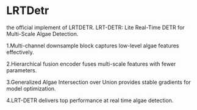 # LRTDetr
the official implement of LRTDETR. LRT-DETR: Lite Real-Time DETR for Multi-Scale Algae Detection.

1.Multi-channel downsample block captures low-level algae features effectively.

2.Hierarchical fusion encoder fuses multi-scale features with fewer parameters.

3.Generalized Algae Intersection over Union provides stable gradients for model optimization.

4.LRT-DETR delivers top performance at real time algae detection.
